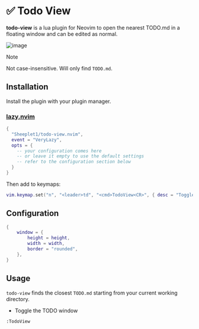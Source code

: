 # ✅ Todo View

**todo-view** is a lua plugin for Neovim to open the nearest TODO.md in a
floating window and can be edited as normal.

![image](https://github.com/user-attachments/assets/378ca674-a96e-4f95-ac06-dd4fb8a2831f)

> [!NOTE]
> Not case-insensitive. Will only find `TODO.md`.

## Installation

Install the plugin with your plugin manager.

### [lazy.nvim](https://github.com/folke/lazy.nvim)

```lua
{
  "Sheeplet1/todo-view.nvim",
  event = "VeryLazy",
  opts = {
    -- your configuration comes here
    -- or leave it empty to use the default settings
    -- refer to the configuration section below
  }
}
```

Then add to keymaps:

```lua
vim.keymap.set("n", "<leader>td", "<cmd>TodoView<CR>", { desc = "Toggle TodoView" })
```

## Configuration

```lua
{
    window = {
        height = height,
        width = width,
        border = "rounded",
    },
}
```

## Usage

`todo-view` finds the closest `TODO.md` starting from your current working
directory.

- Toggle the TODO window

```vim
:TodoView
```
